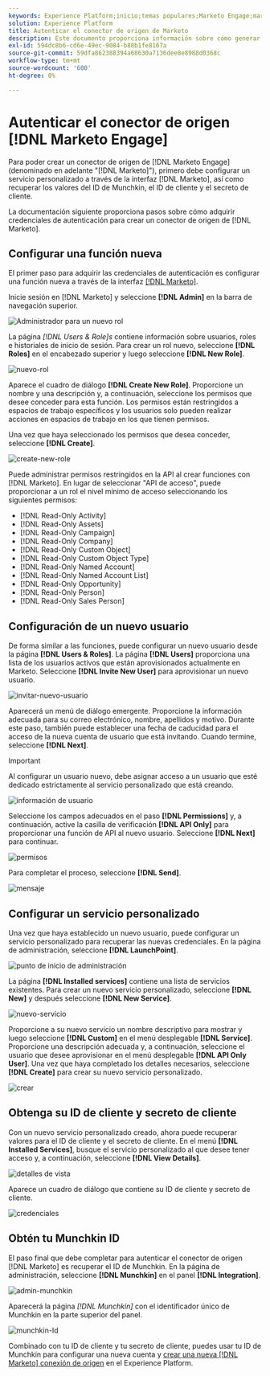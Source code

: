 ```yaml
---
keywords: Experience Platform;inicio;temas populares;Marketo Engage;marketo engage;marketo
solution: Experience Platform
title: Autenticar el conector de origen de Marketo
description: Este documento proporciona información sobre cómo generar las credenciales de autenticación de Marketo.
exl-id: 594dc8b6-cd6e-49ec-9084-b88b1fe8167a
source-git-commit: 59dfa862388394a68630a7136dee8e8988d0368c
workflow-type: tm+mt
source-wordcount: '600'
ht-degree: 0%

---
```


# Autenticar el conector de origen [!DNL Marketo Engage]

Para poder crear un conector de origen de [!DNL Marketo Engage] (denominado en adelante &quot;[!DNL Marketo]&quot;), primero debe configurar un servicio personalizado a través de la interfaz [!DNL Marketo], así como recuperar los valores del ID de Munchkin, el ID de cliente y el secreto de cliente.

La documentación siguiente proporciona pasos sobre cómo adquirir credenciales de autenticación para crear un conector de origen de [!DNL Marketo].

## Configurar una función nueva

El primer paso para adquirir las credenciales de autenticación es configurar una función nueva a través de la interfaz [[!DNL Marketo]](https://app-sjint.marketo.com/#MM0A1).

Inicie sesión en [!DNL Marketo] y seleccione **[!DNL Admin]** en la barra de navegación superior.

![Administrador para un nuevo rol](../images/marketo/home.png)

La página *[!DNL Users & Role]s* contiene información sobre usuarios, roles e historiales de inicio de sesión. Para crear un rol nuevo, seleccione **[!DNL Roles]** en el encabezado superior y luego seleccione **[!DNL New Role]**.

![nuevo-rol](../images/marketo/new-role.png)

Aparece el cuadro de diálogo **[!DNL Create New Role]**. Proporcione un nombre y una descripción y, a continuación, seleccione los permisos que desee conceder para esta función. Los permisos están restringidos a espacios de trabajo específicos y los usuarios solo pueden realizar acciones en espacios de trabajo en los que tienen permisos.

Una vez que haya seleccionado los permisos que desea conceder, seleccione **[!DNL Create]**.

![create-new-role](../images/marketo/create-new-role.png)

Puede administrar permisos restringidos en la API al crear funciones con [!DNL Marketo]. En lugar de seleccionar &quot;API de acceso&quot;, puede proporcionar a un rol el nivel mínimo de acceso seleccionando los siguientes permisos:

* [!DNL Read-Only Activity]
* [!DNL Read-Only Assets]
* [!DNL Read-Only Campaign]
* [!DNL Read-Only Company]
* [!DNL Read-Only Custom Object]
* [!DNL Read-Only Custom Object Type]
* [!DNL Read-Only Named Account]
* [!DNL Read-Only Named Account List]
* [!DNL Read-Only Opportunity]
* [!DNL Read-Only Person]
* [!DNL Read-Only Sales Person]

## Configuración de un nuevo usuario

De forma similar a las funciones, puede configurar un nuevo usuario desde la página **[!DNL Users & Roles]**. La página **[!DNL Users]** proporciona una lista de los usuarios activos que están aprovisionados actualmente en Marketo. Seleccione **[!DNL Invite New User]** para aprovisionar un nuevo usuario.

![invitar-nuevo-usuario](../images/marketo/invite-new-user.png)

Aparecerá un menú de diálogo emergente. Proporcione la información adecuada para su correo electrónico, nombre, apellidos y motivo. Durante este paso, también puede establecer una fecha de caducidad para el acceso de la nueva cuenta de usuario que está invitando. Cuando termine, seleccione **[!DNL Next]**.

>[!IMPORTANT]
>
>Al configurar un usuario nuevo, debe asignar acceso a un usuario que esté dedicado estrictamente al servicio personalizado que está creando.

![información de usuario](../images/marketo/new-user-info.png)

Seleccione los campos adecuados en el paso **[!DNL Permissions]** y, a continuación, active la casilla de verificación **[!DNL API Only]** para proporcionar una función de API al nuevo usuario. Seleccione **[!DNL Next]** para continuar.

![permisos](../images/marketo/permissions.png)

Para completar el proceso, seleccione **[!DNL Send]**.

![mensaje](../images/marketo/message.png)

## Configurar un servicio personalizado

Una vez que haya establecido un nuevo usuario, puede configurar un servicio personalizado para recuperar las nuevas credenciales. En la página de administración, seleccione **[!DNL LaunchPoint]**.

![punto de inicio de administración](../images/marketo/admin-launchpoint.png)

La página **[!DNL Installed services]** contiene una lista de servicios existentes. Para crear un nuevo servicio personalizado, seleccione **[!DNL New]** y después seleccione **[!DNL New Service]**.

![nuevo-servicio](../images/marketo/new-service.png)

Proporcione a su nuevo servicio un nombre descriptivo para mostrar y luego seleccione **[!DNL Custom]** en el menú desplegable **[!DNL Service]**. Proporcione una descripción adecuada y, a continuación, seleccione el usuario que desee aprovisionar en el menú desplegable **[!DNL API Only User]**. Una vez que haya completado los detalles necesarios, seleccione **[!DNL Create]** para crear su nuevo servicio personalizado.

![crear](../images/marketo/create.png)

## Obtenga su ID de cliente y secreto de cliente

Con un nuevo servicio personalizado creado, ahora puede recuperar valores para el ID de cliente y el secreto de cliente. En el menú **[!DNL Installed Services]**, busque el servicio personalizado al que desee tener acceso y, a continuación, seleccione **[!DNL View Details]**.

![detalles de vista](../images/marketo/view-details.png)

Aparece un cuadro de diálogo que contiene su ID de cliente y secreto de cliente.

![credenciales](../images/marketo/credentials.png)

## Obtén tu Munchkin ID

El paso final que debe completar para autenticar el conector de origen [!DNL Marketo] es recuperar el ID de Munchkin. En la página de administración, seleccione **[!DNL Munchkin]** en el panel **[!DNL Integration]**.

![admin-munchkin](../images/marketo/admin-munchkin.png)

Aparecerá la página *[!DNL Munchkin]* con el identificador único de Munchkin en la parte superior del panel.

![munchkin-Id](../images/marketo/munchkin-id.png)

Combinado con tu ID de cliente y tu secreto de cliente, puedes usar tu ID de Munchkin para configurar una nueva cuenta y [crear una nueva [!DNL Marketo] conexión de origen](../../../tutorials/ui/create/adobe-applications/marketo.md) en el Experience Platform.
